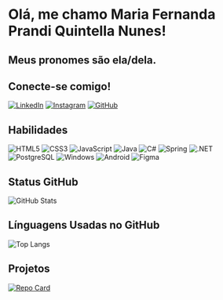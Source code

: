 # Olá, me chamo Maria Fernanda Prandi Quintella Nunes!
## Meus pronomes são ela/dela.

## Conecte-se comigo!
[![LinkedIn](https://img.shields.io/badge/LinkedIn-0077B5?style=for-the-badge&logo=linkedin&logoColor=white)](https://www.linkedin.com/in/mafepqnunes/)
[![Instagram](https://img.shields.io/badge/-Instagram-%23E4405F?style=for-the-badge&logo=instagram&logoColor=white)](https://www.instagram.com/mafee_prandi/)
[![GitHub](https://img.shields.io/badge/GitHub-100000?style=for-the-badge&logo=github&logoColor=white)](https://github.com/Mafeepam)

## Habilidades
![HTML5](https://img.shields.io/badge/HTML5-E34F26?style=for-the-badge&logo=html5&logoColor=white)
![CSS3](https://img.shields.io/badge/CSS3-1572B6?style=for-the-badge&logo=css3&logoColor=white)
![JavaScript](https://img.shields.io/badge/JavaScript-F7DF1E?style=for-the-badge&logo=javascript&logoColor=black)
![Java](https://img.shields.io/badge/java-%23ED8B00.svg?style=for-the-badge&logo=openjdk&logoColor=white)
![C#](https://img.shields.io/badge/C%23-239120?style=for-the-badge&logo=c-sharp&logoColor=white)
![Spring](https://img.shields.io/badge/spring-%236DB33F.svg?style=for-the-badge&logo=spring&logoColor=white)
![.NET](https://img.shields.io/badge/.NET-5C2D91?style=for-the-badge&logo=.net&logoColor=white)
![PostgreSQL](https://img.shields.io/badge/PostgreSQL-000?style=for-the-badge&logo=postgresql)
![Windows](https://img.shields.io/badge/Windows-000?style=for-the-badge&logo=windows&logoColor=2CA5E0)
![Android](https://img.shields.io/badge/Android-3DDC84?style=for-the-badge&logo=android&logoColor=white)
![Figma](https://img.shields.io/badge/Figma-696969?style=for-the-badge&logo=figma&logoColor=figma)



## Status GitHub

![GitHub Stats](https://github-readme-stats.vercel.app/api?username=Mafeepam&theme=transparent&bg_color=030d22&border_color=be1cf0&show_icons=true&icon_color=30A3DC&title_color=d62e97&text_color=FFF)

## Línguagens Usadas no GitHub

![Top Langs](https://github-readme-stats-git-masterrstaa-rickstaa.vercel.app/api/top-langs/?username=Mafeepam&layout=compact&bg_color=030d22&border_color=be1cf0&title_color=d62e97&text_color=FFF)

## Projetos

[![Repo Card](https://github-readme-stats.vercel.app/api/pin/?username=Mafeepam&repo=trabalho-de-poo&bg_color=030d22&border_color=be1cf0&show_icons=true&icon_color=30A3DC&title_color=d62e97&text_color=FFF)](https://github.com/Mafeepam/trabalho-de-poo)

